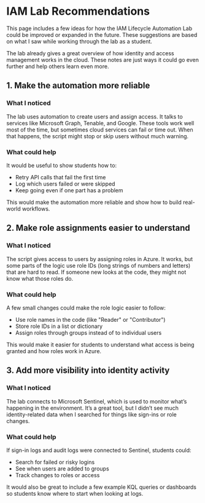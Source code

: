 # IAM Lab Recommendations

This page includes a few ideas for how the IAM Lifecycle Automation Lab could be improved or expanded in the future. These suggestions are based on what I saw while working through the lab as a student.

The lab already gives a great overview of how identity and access management works in the cloud. These notes are just ways it could go even further and help others learn even more.

## 1. Make the automation more reliable

### What I noticed  
The lab uses automation to create users and assign access. It talks to services like Microsoft Graph, Tenable, and Google. These tools work well most of the time, but sometimes cloud services can fail or time out. When that happens, the script might stop or skip users without much warning.

### What could help  
It would be useful to show students how to:
- Retry API calls that fail the first time
- Log which users failed or were skipped
- Keep going even if one part has a problem

This would make the automation more reliable and show how to build real-world workflows.

## 2. Make role assignments easier to understand

### What I noticed  
The script gives access to users by assigning roles in Azure. It works, but some parts of the logic use role IDs (long strings of numbers and letters) that are hard to read. If someone new looks at the code, they might not know what those roles do.

### What could help  
A few small changes could make the role logic easier to follow:
- Use role names in the code (like "Reader" or "Contributor")
- Store role IDs in a list or dictionary
- Assign roles through groups instead of to individual users

This would make it easier for students to understand what access is being granted and how roles work in Azure.

## 3. Add more visibility into identity activity

### What I noticed  
The lab connects to Microsoft Sentinel, which is used to monitor what’s happening in the environment. It’s a great tool, but I didn’t see much identity-related data when I searched for things like sign-ins or role changes.

### What could help  
If sign-in logs and audit logs were connected to Sentinel, students could:
- Search for failed or risky logins
- See when users are added to groups
- Track changes to roles or access

It would also be great to include a few example KQL queries or dashboards so students know where to start when looking at logs.
